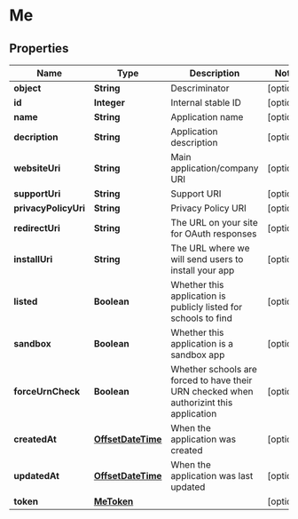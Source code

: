 
# Me

## Properties
Name | Type | Description | Notes
------------ | ------------- | ------------- | -------------
**object** | **String** | Descriminator |  [optional]
**id** | **Integer** | Internal stable ID |  [optional]
**name** | **String** | Application name |  [optional]
**decription** | **String** | Application description |  [optional]
**websiteUri** | **String** | Main application/company URI |  [optional]
**supportUri** | **String** | Support URI |  [optional]
**privacyPolicyUri** | **String** | Privacy Policy URI |  [optional]
**redirectUri** | **String** | The URL on your site for OAuth responses |  [optional]
**installUri** | **String** | The URL where we will send users to install your app |  [optional]
**listed** | **Boolean** | Whether this application is publicly listed for schools to find |  [optional]
**sandbox** | **Boolean** | Whether this application is a sandbox app |  [optional]
**forceUrnCheck** | **Boolean** | Whether schools are forced to have their URN checked when authorizint this application |  [optional]
**createdAt** | [**OffsetDateTime**](OffsetDateTime.md) | When the application was created |  [optional]
**updatedAt** | [**OffsetDateTime**](OffsetDateTime.md) | When the application was last updated |  [optional]
**token** | [**MeToken**](MeToken.md) |  |  [optional]



